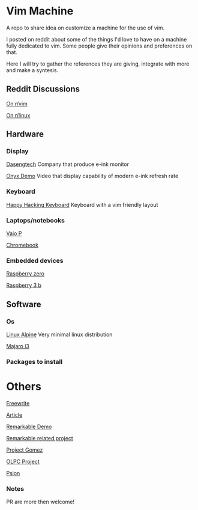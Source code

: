 # Vim Machine

A repo to share idea on customize a machine for the use of vim.

I posted on reddit about some of the things I'd love to have on a machine fully dedicated to vim.
Some people give their opinions and preferences on that. 

Here I will try to gather the references they are giving, integrate with more and make a syntesis.



## Reddit Discussions

[On r/vim](https://www.reddit.com/r/vim/comments/ac557i/vim_machine/)

[On r/linux](https://www.reddit.com/r/linux/comments/achvq1/vim_machine/)


## Hardware 


### Display 

[Dasengtech](http://www.dasungtech.com/)
Company that produce e-ink monitor
 

[Onyx Demo](https://www.youtube.com/watch?v=D3ooHNrkKu8)
Video that display capability of modern e-ink refresh rate

### Keyboard 

[Happy Hacking Keyboard](https://en.wikipedia.org/wiki/Happy_Hacking_Keyboard)
Keyboard with a vim friendly layout 

### Laptops/notebooks 

[Vaio P](https://en.wikipedia.org/wiki/Sony_Vaio_P_series)

[Chromebook](https://en.wikipedia.org/wiki/Chromebook)

### Embedded devices

[Raspberry zero](https://www.raspberrypi.org/products/raspberry-pi-zero/)

[Raspberry 3 b](https://www.raspberrypi.org/products/raspberry-pi-3-model-b/)

## Software 

### Os 

[Linux Alpine](https://www.alpinelinux.org/)
Very minimal linux distribution 

[Majaro i3](https://manjaro.github.io/homepage/public/download/i3/)

### Packages to install 


# Others

[Freewrite](https://getfreewrite.com/)

[Article](https://www.theregister.co.uk/2003/09/11/bill_joys_greatest_gift/)

[Remarkable Demo](https://youtu.be/x-WGiYiHppg?t=163)

[Remarkable related project](https://github.com/reHackable/awesome-reMarkable)

[Project Gomez](https://github.com/projectgomez/project-gomez)

[OLPC Project](http://one.laptop.org/about/hardware)

[Psion](https://en.wikipedia.org/wiki/Psion_Series_5)

### Notes

PR are more then welcome!
